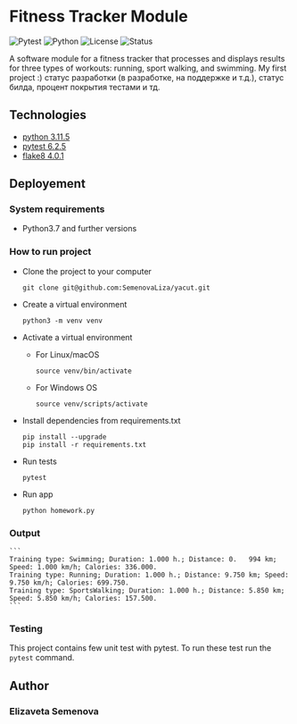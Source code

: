# Fitness Tracker Module
![Pytest](https://img.shields.io/badge/tests-passing-brightgreen?style=flat-square&logo=pytest)    ![Python](https://img.shields.io/badge/python-3.11-blue?style=flat-square&logo=python) ![License](https://img.shields.io/badge/license-MIT-purple.svg?style=flat-square) ![Status](https://img.shields.io/badge/status-needs%20refactoring-orange?style=flat-square)

A software module for a fitness tracker that processes and displays results for three types of workouts: running, sport walking, and swimming. My first project :)
 статус разработки (в разработке, на поддержке и т.д.), статус билда, процент покрытия тестами и тд.

## Technologies
- [python 3.11.5](https://www.python.org/downloads/release/python-3115/)
- [pytest 6.2.5](https://docs.pytest.org/en/stable/announce/release-6.2.5.html)
- [flake8 4.0.1](https://flake8.pycqa.org/en/4.0.1/)

## Deployement

### System requirements
- Python3.7 and further versions
### How to run project

- Clone the project to your computer 
    ```
    git clone git@github.com:SemenovaLiza/yacut.git
    ```
- Create a virtual environment
    ```
    python3 -m venv venv
    ```

- Activate a virtual environment
    - For Linux/macOS

        ```
        source venv/bin/activate
        ```

    - For Windows OS

        ```
        source venv/scripts/activate
        ```
* Install dependencies from requirements.txt 
    ```
    pip install --upgrade
    pip install -r requirements.txt
    ```
* Run tests
    ```
    pytest
    ```
* Run app
    ```
    python homework.py
    ```

### Output
    ```
    Training type: Swimming; Duration: 1.000 h.; Distance: 0.   994 km; Speed: 1.000 km/h; Calories: 336.000.
    Training type: Running; Duration: 1.000 h.; Distance: 9.750 km; Speed: 9.750 km/h; Calories: 699.750.
    Training type: SportsWalking; Duration: 1.000 h.; Distance: 5.850 km; Speed: 5.850 km/h; Calories: 157.500.
    ```

### Testing
This project contains few unit test with pytest. To run these test run the `pytest` command.

## Author
### Elizaveta Semenova
